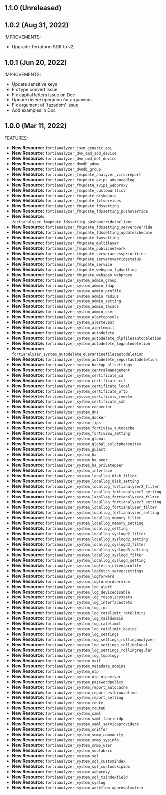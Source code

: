 ## 1.1.0 (Unreleased)

## 1.0.2 (Aug 31, 2022)

IMPROVEMENTS:

* Upgrade Terraform SDK to v2;

## 1.0.1 (Jun 20, 2022)

IMPROVEMENTS:

* Update sensitive keys
* Fix type convert issue
* Fix captial letters issue on Doc
* Update delete operation for arguments
* Fix argument of 'fazadom' issue
* Add examples in Doc

## 1.0.0 (Mar 11, 2022)

FEATURES:

* **New Resource:** `fortianalyzer_json_generic_api`
* **New Resource:** `fortianalyzer_dvm_cmd_add_device`
* **New Resource:** `fortianalyzer_dvm_cmd_del_device`
* **New Resource:** `fortianalyzer_dvmdb_adom`
* **New Resource:** `fortianalyzer_dvmdb_group`
* **New Resource:** `fortianalyzer_fmupdate_analyzer_virusreport`
* **New Resource:** `fortianalyzer_fmupdate_avips_advancedlog`
* **New Resource:** `fortianalyzer_fmupdate_avips_webproxy`
* **New Resource:** `fortianalyzer_fmupdate_customurllist`
* **New Resource:** `fortianalyzer_fmupdate_diskquota`
* **New Resource:** `fortianalyzer_fmupdate_fctservices`
* **New Resource:** `fortianalyzer_fmupdate_fdssetting`
* **New Resource:** `fortianalyzer_fmupdate_fdssetting_pushoverride`
* **New Resource:** `fortianalyzer_fmupdate_fdssetting_pushoverridetoclient`
* **New Resource:** `fortianalyzer_fmupdate_fdssetting_serveroverride`
* **New Resource:** `fortianalyzer_fmupdate_fdssetting_updateschedule`
* **New Resource:** `fortianalyzer_fmupdate_fwmsetting`
* **New Resource:** `fortianalyzer_fmupdate_multilayer`
* **New Resource:** `fortianalyzer_fmupdate_publicnetwork`
* **New Resource:** `fortianalyzer_fmupdate_serveraccesspriorities`
* **New Resource:** `fortianalyzer_fmupdate_serveroverridestatus`
* **New Resource:** `fortianalyzer_fmupdate_service`
* **New Resource:** `fortianalyzer_fmupdate_webspam_fgdsetting`
* **New Resource:** `fortianalyzer_fmupdate_webspam_webproxy`
* **New Resource:** `fortianalyzer_system_admin_group`
* **New Resource:** `fortianalyzer_system_admin_ldap`
* **New Resource:** `fortianalyzer_system_admin_profile`
* **New Resource:** `fortianalyzer_system_admin_radius`
* **New Resource:** `fortianalyzer_system_admin_setting`
* **New Resource:** `fortianalyzer_system_admin_tacacs`
* **New Resource:** `fortianalyzer_system_admin_user`
* **New Resource:** `fortianalyzer_system_alertconsole`
* **New Resource:** `fortianalyzer_system_alertevent`
* **New Resource:** `fortianalyzer_system_alertemail`
* **New Resource:** `fortianalyzer_system_autodelete`
* **New Resource:** `fortianalyzer_system_autodelete_dlpfilesautodeletion`
* **New Resource:** `fortianalyzer_system_autodelete_logautodeletion`
* **New Resource:** `fortianalyzer_system_autodelete_quarantinefilesautodeletion`
* **New Resource:** `fortianalyzer_system_autodelete_reportautodeletion`
* **New Resource:** `fortianalyzer_system_backup_allsettings`
* **New Resource:** `fortianalyzer_system_centralmanagement`
* **New Resource:** `fortianalyzer_system_certificate_ca`
* **New Resource:** `fortianalyzer_system_certificate_crl`
* **New Resource:** `fortianalyzer_system_certificate_local`
* **New Resource:** `fortianalyzer_system_certificate_oftp`
* **New Resource:** `fortianalyzer_system_certificate_remote`
* **New Resource:** `fortianalyzer_system_certificate_ssh`
* **New Resource:** `fortianalyzer_system_connector`
* **New Resource:** `fortianalyzer_system_dns`
* **New Resource:** `fortianalyzer_system_docker`
* **New Resource:** `fortianalyzer_system_fips`
* **New Resource:** `fortianalyzer_system_fortiview_autocache`
* **New Resource:** `fortianalyzer_system_fortiview_setting`
* **New Resource:** `fortianalyzer_system_global`
* **New Resource:** `fortianalyzer_system_global_sslciphersuites`
* **New Resource:** `fortianalyzer_system_guiact`
* **New Resource:** `fortianalyzer_system_ha`
* **New Resource:** `fortianalyzer_system_ha_peer`
* **New Resource:** `fortianalyzer_system_ha_privatepeer`
* **New Resource:** `fortianalyzer_system_interface`
* **New Resource:** `fortianalyzer_system_locallog_disk_filter`
* **New Resource:** `fortianalyzer_system_locallog_disk_setting`
* **New Resource:** `fortianalyzer_system_locallog_fortianalyzer2_filter`
* **New Resource:** `fortianalyzer_system_locallog_fortianalyzer2_setting`
* **New Resource:** `fortianalyzer_system_locallog_fortianalyzer3_filter`
* **New Resource:** `fortianalyzer_system_locallog_fortianalyzer3_setting`
* **New Resource:** `fortianalyzer_system_locallog_fortianalyzer_filter`
* **New Resource:** `fortianalyzer_system_locallog_fortianalyzer_setting`
* **New Resource:** `fortianalyzer_system_locallog_memory_filter`
* **New Resource:** `fortianalyzer_system_locallog_memory_setting`
* **New Resource:** `fortianalyzer_system_locallog_setting`
* **New Resource:** `fortianalyzer_system_locallog_syslogd2_filter`
* **New Resource:** `fortianalyzer_system_locallog_syslogd2_setting`
* **New Resource:** `fortianalyzer_system_locallog_syslogd3_filter`
* **New Resource:** `fortianalyzer_system_locallog_syslogd3_setting`
* **New Resource:** `fortianalyzer_system_locallog_syslogd_filter`
* **New Resource:** `fortianalyzer_system_locallog_syslogd_setting`
* **New Resource:** `fortianalyzer_system_logfetch_clientprofile`
* **New Resource:** `fortianalyzer_system_logfetch_serversettings`
* **New Resource:** `fortianalyzer_system_logforward`
* **New Resource:** `fortianalyzer_system_logforwardservice`
* **New Resource:** `fortianalyzer_system_log_alert`
* **New Resource:** `fortianalyzer_system_log_devicedisable`
* **New Resource:** `fortianalyzer_system_log_fospolicystats`
* **New Resource:** `fortianalyzer_system_log_interfacestats`
* **New Resource:** `fortianalyzer_system_log_ioc`
* **New Resource:** `fortianalyzer_system_log_ratelimit_ratelimits`
* **New Resource:** `fortianalyzer_system_log_maildomain`
* **New Resource:** `fortianalyzer_system_log_ratelimit`
* **New Resource:** `fortianalyzer_system_log_ratelimit_device`
* **New Resource:** `fortianalyzer_system_log_settings`
* **New Resource:** `fortianalyzer_system_log_settings_rollinganalyzer`
* **New Resource:** `fortianalyzer_system_log_settings_rollinglocal`
* **New Resource:** `fortianalyzer_system_log_settings_rollingregular`
* **New Resource:** `fortianalyzer_system_log_topology`
* **New Resource:** `fortianalyzer_system_mail`
* **New Resource:** `fortianalyzer_system_metadata_admins`
* **New Resource:** `fortianalyzer_system_ntp`
* **New Resource:** `fortianalyzer_system_ntp_ntpserver`
* **New Resource:** `fortianalyzer_system_passwordpolicy`
* **New Resource:** `fortianalyzer_system_report_autocache`
* **New Resource:** `fortianalyzer_system_report_estbrowsetime`
* **New Resource:** `fortianalyzer_system_report_setting`
* **New Resource:** `fortianalyzer_system_route`
* **New Resource:** `fortianalyzer_system_route6`
* **New Resource:** `fortianalyzer_system_saml`
* **New Resource:** `fortianalyzer_system_saml_fabricidp`
* **New Resource:** `fortianalyzer_system_saml_serviceproviders`
* **New Resource:** `fortianalyzer_system_sniffer`
* **New Resource:** `fortianalyzer_system_snmp_community`
* **New Resource:** `fortianalyzer_system_snmp_sysinfo`
* **New Resource:** `fortianalyzer_system_snmp_user`
* **New Resource:** `fortianalyzer_system_socfabric`
* **New Resource:** `fortianalyzer_system_sql`
* **New Resource:** `fortianalyzer_system_sql_customindex`
* **New Resource:** `fortianalyzer_system_sql_customskipidx`
* **New Resource:** `fortianalyzer_system_webproxy`
* **New Resource:** `fortianalyzer_system_sql_tsindexfield`
* **New Resource:** `fortianalyzer_system_syslog`
* **New Resource:** `fortianalyzer_system_workflow_approvalmatrix`